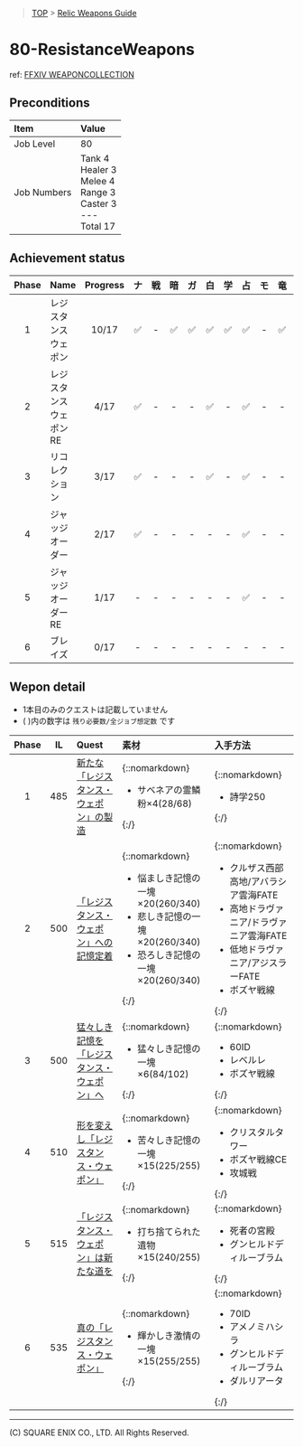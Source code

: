 > [TOP](../README.md) > [Relic Weapons Guide](./README.md)

# 80-ResistanceWeapons

ref: [FFXIV WEAPONCOLLECTION](https://weapon.ffxivcollection.com/where/rw/)

## Preconditions

| Item | Value |
| :--- | :--- |
| Job Level | 80 |
| Job Numbers | Tank 4<br />Healer 3<br />Melee 4<br />Range 3<br />Caster 3<br />---<br />Total 17 |

## Achievement status

| Phase | Name | Progress | ナ | 戦 | 暗 | ガ | 白 | 学 | 占 | モ | 竜 | 忍 | 侍 | 詩 | 機 | 踊 | 黒 | 召 | 赤 |
| :---: | :--- | :---: | :---: | :---: | :---: | :---: | :---: | :---: | :---: | :---: | :---: | :---: | :---: | :---: | :---: | :---: | :---: | :---: | :---: |
| 1 | レジスタンスウェポン | 10/17 | ✅ | - | ✅ | ✅ | ✅ | ✅ | ✅ | - | ✅ | - | ✅ | - | ✅ | - | - | - | ✅ |
| 2 | レジスタンスウェポンRE | 4/17 | ✅ | - | - | - | ✅ | - | ✅ | - | - | - | - | - | - | - | - | - | ✅ |
| 3 | リコレクション | 3/17 | ✅ | - | - | - | ✅ | - | ✅ | - | - | - | - | - | - | - | - | - | - |
| 4 | ジャッジオーダー | 2/17 | ✅ | - | - | - | - | - | ✅ | - | - | - | - | - | - | - | - | - | - | 
| 5 | ジャッジオーダーRE | 1/17 | - | - | - | - | - | - | ✅ | - | - | - | - | - | - | - | - | - | - | 
| 6 | ブレイズ | 0/17 | - | - | - | - | - | - | - | - | - | - | - | - | - | - | - | - | - | 

## Wepon detail

- 1本目のみのクエストは記載していません
- ( )内の数字は `残り必要数/全ジョブ想定数` です

| Phase | IL | Quest | 素材 | 入手方法 |
| :---: | :---: | :--- | :--- | :--- |
| 1 | 485 | <a href="https://jp.finalfantasyxiv.com/lodestone/playguide/db/quest/4bd506e3dcb/" class="eorzeadb_link">新たな「レジスタンス・ウェポン」の製造</a> | {::nomarkdown}<ul><li>サベネアの霊鱗粉×4(28/68)</li></ul>{:/} | {::nomarkdown}<ul><li>詩学250</li></ul>{:/} | 
| 2 | 500 | <a href="https://jp.finalfantasyxiv.com/lodestone/playguide/db/quest/9673c789ba9/" class="eorzeadb_link">「レジスタンス・ウェポン」への記憶定着</a> | {::nomarkdown}<ul><li>悩ましき記憶の一塊×20(260/340)</li><li>悲しき記憶の一塊×20(260/340)</li><li>恐ろしき記憶の一塊×20(260/340)</li></ul>{:/} | {::nomarkdown}<ul><li>クルザス西部高地/アバラシア雲海FATE</li><li>高地ドラヴァニア/ドラヴァニア雲海FATE</li><li>低地ドラヴァニア/アジスラーFATE</li><li>ボズヤ戦線</li></ul>{:/} | 
| 3 | 500 | <a href="https://jp.finalfantasyxiv.com/lodestone/playguide/db/quest/f267d4d0aac/" class="eorzeadb_link">猛々しき記憶を「レジスタンス・ウェポン」へ</a> |{::nomarkdown}<ul><li> 猛々しき記憶の一塊×6(84/102)</li></ul>{:/} | {::nomarkdown}<ul><li>60ID</li><li>レベルレ</li><li>ボズヤ戦線</li></ul>{:/} | 
| 4 | 510 | <a href="https://jp.finalfantasyxiv.com/lodestone/playguide/db/quest/39fc3e4a86a/" class="eorzeadb_link">形を変えし「レジスタンス・ウェポン」</a> | {::nomarkdown}<ul><li>苦々しき記憶の一塊×15(225/255)</li></ul>{:/} | {::nomarkdown}<ul><li>クリスタルタワー</li><li>ボズヤ戦線CE</li><li>攻城戦</li></ul>{:/} | 
| 5 | 515 | <a href="https://jp.finalfantasyxiv.com/lodestone/playguide/db/quest/f49e076d1e1/" class="eorzeadb_link">「レジスタンス・ウェポン」は新たな道を</a> | {::nomarkdown}<ul><li>打ち捨てられた遺物×15(240/255)</li></ul>{:/} | {::nomarkdown}<ul><li>死者の宮殿</li><li>グンヒルドディルーブラム</li></ul>{:/} |
| 6 | 535 | <a href="https://jp.finalfantasyxiv.com/lodestone/playguide/db/quest/a0f4270b30f/" class="eorzeadb_link">真の「レジスタンス・ウェポン」</a> | {::nomarkdown}<ul><li>輝かしき激情の一塊×15(255/255)</li></ul>{:/} | {::nomarkdown}<ul><li>70ID</li><li>アメノミハシラ</li><li>グンヒルドディルーブラム</li><li>ダルリアータ</li></ul>{:/} | 

---
(C) SQUARE ENIX CO., LTD. All Rights Reserved.

<script src="https://img.finalfantasyxiv.com/lds/pc/global/js/eorzeadb/loader.js?v2"></script>